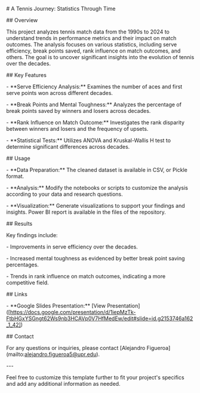 \# A Tennis Journey: Statistics Through Time

\## Overview

This project analyzes tennis match data from the 1990s to 2024 to understand trends in performance metrics and their impact on match outcomes. The analysis focuses on various statistics, including serve efficiency, break points saved, rank influence on match outcomes, and others. The goal is to uncover significant insights into the evolution of tennis over the decades.

\## Key Features

\- \*\*Serve Efficiency Analysis:\*\* Examines the number of aces and first serve points won across different decades.

\- \*\*Break Points and Mental Toughness:\*\* Analyzes the percentage of break points saved by winners and losers across decades.

\- \*\*Rank Influence on Match Outcome:\*\* Investigates the rank disparity between winners and losers and the frequency of upsets.

\- \*\*Statistical Tests:\*\* Utilizes ANOVA and Kruskal-Wallis H test to determine significant differences across decades.

\## Usage

\- \*\*Data Preparation:\*\* The cleaned dataset is available in CSV, or Pickle format.

\- \*\*Analysis:\*\* Modify the notebooks or scripts to customize the analysis according to your data and research questions.

\- \*\*Visualization:\*\* Generate visualizations to support your findings and insights. Power BI report is available in the files of the repository.

\## Results

Key findings include:

\- Improvements in serve efficiency over the decades.

\- Increased mental toughness as evidenced by better break point saving percentages.

\- Trends in rank influence on match outcomes, indicating a more competitive field.

\## Links

\- \*\*Google Slides Presentation:\*\* \[View Presentation\]([https://docs.google.com/presentation/d/1iepMzTk-FtbHGxYSGngt62Ws9nb3HCAVp0V7HfMedEw/edit#slide=id.g2153746a162_1_42])


\## Contact

For any questions or inquiries, please contact \[Alejandro Figueroa\](mailto:alejandro.figueroa5@upr.edu).

\---

Feel free to customize this template further to fit your project's specifics and add any additional information as needed.
